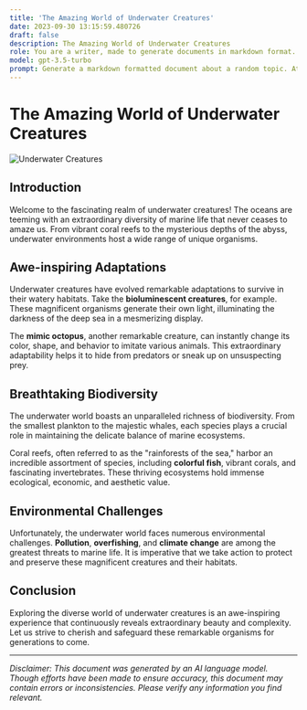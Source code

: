 ```yaml
---
title: 'The Amazing World of Underwater Creatures'
date: 2023-09-30 13:15:59.480726
draft: false
description: The Amazing World of Underwater Creatures
role: You are a writer, made to generate documents in markdown format. It is very important that all of the documents you generate are in valid markdown format.
model: gpt-3.5-turbo
prompt: Generate a markdown formatted document about a random topic. At the bottom, include a disclaimer explaining that the document was generated by you. The first line of the document should be the title. Make sure that the entire document is in proper markdown format, using a mix of various tags to make the document visually appealing.
---
```


# The Amazing World of Underwater Creatures

![Underwater Creatures](https://example.com/underwater.jpg)

## Introduction

Welcome to the fascinating realm of underwater creatures! The oceans are teeming with an extraordinary diversity of marine life that never ceases to amaze us. From vibrant coral reefs to the mysterious depths of the abyss, underwater environments host a wide range of unique organisms.

## Awe-inspiring Adaptations

Underwater creatures have evolved remarkable adaptations to survive in their watery habitats. Take the **bioluminescent creatures**, for example. These magnificent organisms generate their own light, illuminating the darkness of the deep sea in a mesmerizing display.

The **mimic octopus**, another remarkable creature, can instantly change its color, shape, and behavior to imitate various animals. This extraordinary adaptability helps it to hide from predators or sneak up on unsuspecting prey.

## Breathtaking Biodiversity

The underwater world boasts an unparalleled richness of biodiversity. From the smallest plankton to the majestic whales, each species plays a crucial role in maintaining the delicate balance of marine ecosystems.

Coral reefs, often referred to as the "rainforests of the sea," harbor an incredible assortment of species, including **colorful fish**, vibrant corals, and fascinating invertebrates. These thriving ecosystems hold immense ecological, economic, and aesthetic value.

## Environmental Challenges

Unfortunately, the underwater world faces numerous environmental challenges. **Pollution**, **overfishing**, and **climate change** are among the greatest threats to marine life. It is imperative that we take action to protect and preserve these magnificent creatures and their habitats.

## Conclusion

Exploring the diverse world of underwater creatures is an awe-inspiring experience that continuously reveals extraordinary beauty and complexity. Let us strive to cherish and safeguard these remarkable organisms for generations to come.

---

*Disclaimer: This document was generated by an AI language model. Though efforts have been made to ensure accuracy, this document may contain errors or inconsistencies. Please verify any information you find relevant.*